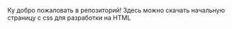 Ку добро пожаловать в репозиторий!
Здесь можно скачать начальную страницу с css для разработки на HTML
